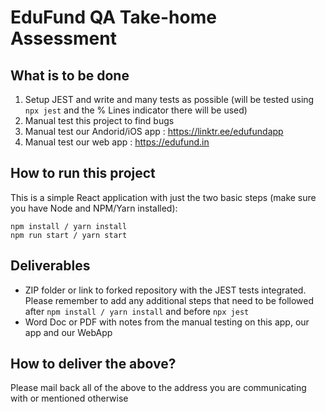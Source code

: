# EduFund QA Take-home Assessment

## What is to be done

1. Setup JEST and write and many tests as possible (will be tested using `npx jest` and the % Lines indicator there will be used)
2. Manual test this project to find bugs
3. Manual test our Andorid/iOS app : https://linktr.ee/edufundapp
4. Manual test our web app : https://edufund.in

## How to run this project

This is a simple React application with just the two basic steps (make sure you have Node and NPM/Yarn installed):

```
npm install / yarn install
npm run start / yarn start
```

## Deliverables

* ZIP folder or link to forked repository with the JEST tests integrated. Please remember to add any additional steps that need to be followed after ```npm install / yarn install``` and before ```npx jest```
* Word Doc or PDF with notes from the manual testing on this app, our app and our WebApp

## How to deliver the above?

Please mail back all of the above to the address you are communicating with or mentioned otherwise
